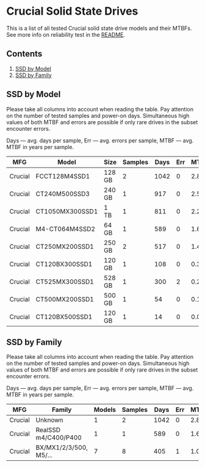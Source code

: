 Crucial Solid State Drives
==========================

This is a list of all tested Crucial solid state drive models and their MTBFs. See
more info on reliability test in the [README](https://github.com/bsdhw/SMART).

Contents
--------

1. [ SSD by Model  ](#ssd-by-model)
2. [ SSD by Family ](#ssd-by-family)

SSD by Model
------------

Please take all columns into account when reading the table. Pay attention on the
number of tested samples and power-on days. Simultaneous high values of both MTBF
and errors are possible if only rare drives in the subset encounter errors.

Days   — avg. days per sample,
Err    — avg. errors per sample,
MTBF   — avg. MTBF in years per sample.

| MFG       | Model              | Size   | Samples | Days  | Err   | MTBF   |
|-----------|--------------------|--------|---------|-------|-------|--------|
| Crucial   | FCCT128M4SSD1      | 128 GB | 2       | 1042  | 0     | 2.86   |
| Crucial   | CT240M500SSD3      | 240 GB | 1       | 917   | 0     | 2.51   |
| Crucial   | CT1050MX300SSD1    | 1 TB   | 1       | 811   | 0     | 2.22   |
| Crucial   | M4-CT064M4SSD2     | 64 GB  | 1       | 589   | 0     | 1.61   |
| Crucial   | CT250MX200SSD1     | 250 GB | 2       | 517   | 0     | 1.42   |
| Crucial   | CT120BX300SSD1     | 120 GB | 1       | 108   | 0     | 0.30   |
| Crucial   | CT525MX300SSD1     | 528 GB | 1       | 300   | 2     | 0.27   |
| Crucial   | CT500MX200SSD1     | 500 GB | 1       | 54    | 0     | 0.15   |
| Crucial   | CT120BX500SSD1     | 120 GB | 1       | 14    | 0     | 0.04   |

SSD by Family
-------------

Please take all columns into account when reading the table. Pay attention on the
number of tested samples and power-on days. Simultaneous high values of both MTBF
and errors are possible if only rare drives in the subset encounter errors.

Days   — avg. days per sample,
Err    — avg. errors per sample,
MTBF   — avg. MTBF in years per sample.

| MFG       | Family                 | Models | Samples | Days  | Err   | MTBF   |
|-----------|------------------------|--------|---------|-------|-------|--------|
| Crucial   | Unknown                | 1      | 2       | 1042  | 0     | 2.86   |
| Crucial   | RealSSD m4/C400/P400   | 1      | 1       | 589   | 0     | 1.61   |
| Crucial   | BX/MX1/2/3/500, M5/... | 7      | 8       | 405   | 1     | 1.04   |
